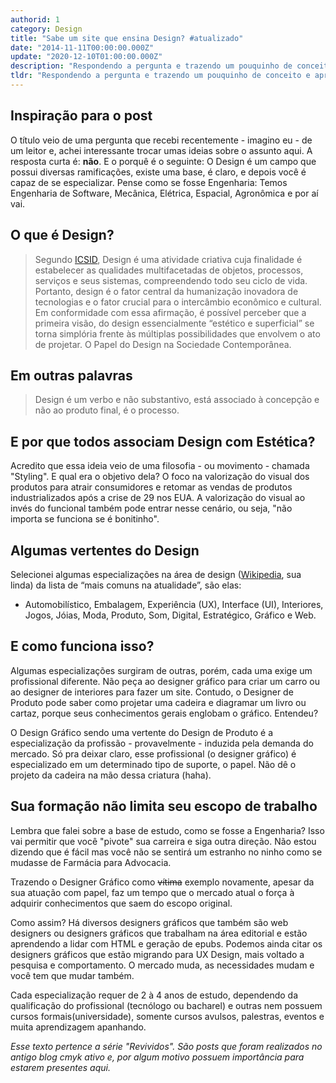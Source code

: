 ```yaml
---
authorid: 1
category: Design
title: "Sabe um site que ensina Design? #atualizado"
date: "2014-11-11T00:00:00.000Z"
update: "2020-12-10T01:00:00.000Z"
description: "Respondendo a pergunta e trazendo um pouquinho de conceito e apresentação de possíveis vertentes do design."
tldr: "Respondendo a pergunta e trazendo um pouquinho de conceito e apresentação de possíveis vertentes do design."
---
```


## Inspiração para o post

O título veio de uma pergunta que recebi recentemente - imagino eu - de um leitor e, achei interessante trocar umas ideias sobre o assunto aqui.
A resposta curta é: **não**. E o porquê é o seguinte: O Design é um campo que possui diversas ramificações, existe uma base, é claro, e depois você é capaz de se especializar.
Pense como se fosse Engenharia: Temos Engenharia de Software, Mecânica, Elétrica, Espacial, Agronômica e por aí vai.

## O que é Design?

> Segundo [ICSID](http://www.icsid.org/), Design é uma atividade criativa cuja finalidade é estabelecer as qualidades multifacetadas de objetos, processos, serviços e seus sistemas, compreendendo todo seu ciclo de vida. Portanto, design é o fator central da humanização inovadora de tecnologias e o fator crucial para o intercâmbio econômico e cultural. Em conformidade com essa afirmação, é possível perceber que a primeira visão, do design essencialmente “estético e superficial” se torna simplória frente às múltiplas possibilidades que envolvem o ato de projetar. O Papel do Design na Sociedade Contemporânea.

## Em outras palavras

> Design é um verbo e não substantivo, está associado à concepção e não ao produto final, é o processo.

## E por que todos associam Design com Estética?

Acredito que essa ideia veio de uma filosofia - ou movimento - chamada "Styling". E qual era o objetivo dela?
O foco na valorização do visual dos produtos para atrair consumidores e retomar as vendas de produtos industrializados após a crise de 29 nos EUA.
A valorização do visual ao invés do funcional também pode entrar nesse cenário, ou seja, "não importa se funciona se é bonitinho".

## Algumas vertentes do Design

Selecionei algumas especializações na área de design ([Wikipedia](http://pt.wikipedia.org/wiki/Design#Profiss.C3.A3o), sua linda) da lista de “mais comuns na atualidade”, são elas:

- Automobilístico, Embalagem, Experiência (UX), Interface (UI), Interiores, Jogos, Jóias, Moda, Produto, Som, Digital, Estratégico, Gráfico e Web.

## E como funciona isso?

Algumas especializações surgiram de outras, porém, cada uma exige um profissional diferente. Não peça ao designer gráfico para criar um carro ou ao designer de interiores para fazer um site.
Contudo, o Designer de Produto pode saber como projetar uma cadeira e diagramar um livro ou cartaz, porque seus conhecimentos gerais englobam o gráfico. Entendeu?

O Design Gráfico sendo uma vertente do Design de Produto é a especialização da profissão - provavelmente - induzida pela demanda do mercado. Só pra deixar claro, esse profissional (o designer gráfico) é especializado em um determinado tipo de suporte, o papel. Não dê o projeto da cadeira na mão dessa criatura (haha).

## Sua formação não limita seu escopo de trabalho

Lembra que falei sobre a base de estudo, como se fosse a Engenharia?
Isso vai permitir que você "pivote" sua carreira e siga outra direção. Não estou dizendo que é fácil mas você não se sentirá um estranho no ninho como se mudasse de Farmácia para Advocacia.

Trazendo o Designer Gráfico como ~~vítima~~ exemplo novamente, apesar da sua atuação com papel, faz um tempo que o mercado atual o força à adquirir conhecimentos que saem do escopo original.

Como assim? Há diversos designers gráficos que também são web designers ou designers gráficos que trabalham na área editorial e estão aprendendo a lidar com HTML e geração de epubs.
Podemos ainda citar os designers gráficos que estão migrando para UX Design, mais voltado a pesquisa e comportamento.
O mercado muda, as necessidades mudam e você tem que mudar também.

Cada especialização requer de 2 à 4 anos de estudo, dependendo da qualificação do profissional (tecnólogo ou bacharel) e outras nem possuem cursos formais(universidade), somente cursos avulsos, palestras, eventos e muita aprendizagem apanhando.

_Esse texto pertence a série "Revividos". São posts que foram realizados no antigo blog cmyk ativo e, por algum motivo possuem importância para estarem presentes aqui._
